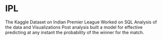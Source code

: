 # IPL
The Kaggle Dataset on Indian Premier League
Worked on SQL Analysis of the data and Visualizations
Post analysis built a model for effective predicting at any instant the probability of the winner for the match.
